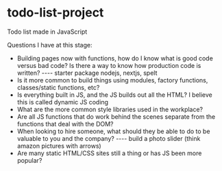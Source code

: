 # todo-list-project
Todo list made in JavaScript

Questions I have at this stage:
- Building pages now with functions, how do I know what is good
code versus bad code? Is there a way to know how production code is written?
---- starter package nodejs, nextjs, spelt
- Is it more common to build things using modules, factory functions, classes/static functions, etc?
- Is everything built in JS, and the JS builds out all the HTML? 
I believe this is called dynamic JS coding
- What are the more common style libraries used in the workplace?
- Are all JS functions that do work behind the scenes separate 
from the functions that deal with the DOM?
- When looking to hire someone, what should they be able to do to be 
valuable to you and the company?
---- build a photo slider (think amazon pictures with arrows)
- Are many static HTML/CSS sites still a thing or has JS been more popular?